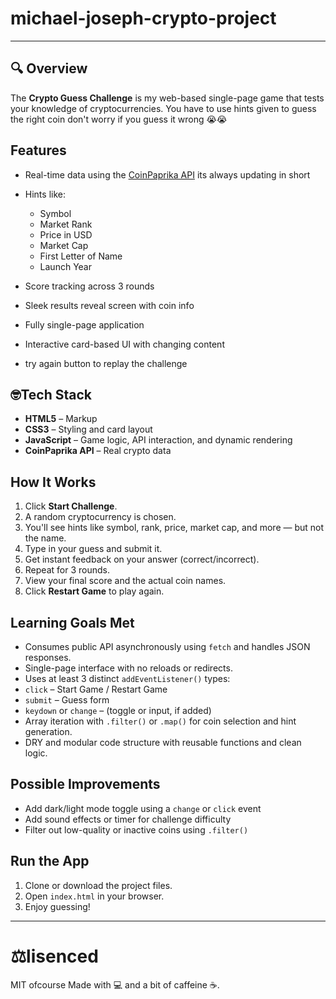 # michael-joseph-crypto-project
---
## 🔍 Overview
The **Crypto Guess Challenge** is my web-based single-page game that tests your knowledge of cryptocurrencies. You have to use hints given to guess the right coin don't worry if you guess it wrong 😭😭

## Features
- Real-time data using the [CoinPaprika API](https://api.coinpaprika.com/) its always updating in short

- Hints like:
  - Symbol 
  - Market Rank
  - Price in USD
  - Market Cap
  - First Letter of Name
  - Launch Year

- Score tracking across 3 rounds

- Sleek results reveal screen with coin info

- Fully single-page application

- Interactive card-based UI with changing content

- try again button to replay the challenge

## 🤓Tech Stack
- **HTML5** – Markup
- **CSS3** – Styling and card layout
- **JavaScript** – Game logic, API interaction, and dynamic rendering
- **CoinPaprika API** – Real crypto data

## How It Works

1. Click **Start Challenge**.
2. A random cryptocurrency is chosen.
3. You'll see hints like symbol, rank, price, market cap, and more — but not the name.
4. Type in your guess and submit it.
5. Get instant feedback on your answer (correct/incorrect).
6. Repeat for 3 rounds.
7. View your final score and the actual coin names.
8. Click **Restart Game** to play again.

## Learning Goals Met

- Consumes public API asynchronously using `fetch` and handles JSON responses.
-  Single-page interface with no reloads or redirects.
-  Uses at least 3 distinct `addEventListener()` types:
  - `click` – Start Game / Restart Game
  - `submit` – Guess form
  - `keydown` or `change` – (toggle or input, if added)
- Array iteration with `.filter()` or `.map()` for coin selection and hint generation.
-  DRY and modular code structure with reusable functions and clean logic.

## Possible Improvements
- Add dark/light mode toggle using a `change` or `click` event
- Add sound effects or timer for challenge difficulty
- Filter out low-quality or inactive coins using `.filter()`

##  Run the App
1. Clone or download the project files.
2. Open `index.html` in your browser.
3. Enjoy guessing!

---


# ⚖️lisenced
MIT ofcourse
Made with 💻 and a bit of caffeine ☕.